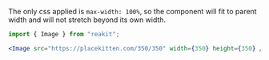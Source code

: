 The only css applied is `max-width: 100%`, so the component will fit to parent width and will not stretch beyond its own width.

```jsx
import { Image } from "reakit";

<Image src="https://placekitten.com/350/350" width={350} height={350} />
```
